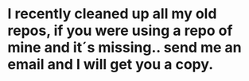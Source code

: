 # I recently cleaned up all my old repos, if you were using a repo of mine and it´s missing.. send me an email and I will get you a copy.
